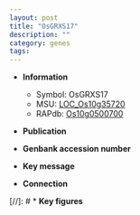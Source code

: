 ```yaml
---
layout: post
title: "OsGRXS17"
description: ""
category: genes
tags: 
---
```


* **Information**  
    + Symbol: OsGRXS17  
    + MSU: [LOC_Os10g35720](http://rice.uga.edu/cgi-bin/ORF_infopage.cgi?orf=LOC_Os10g35720)  
    + RAPdb: [Os10g0500700](http://rapdb.dna.affrc.go.jp/viewer/gbrowse_details/irgsp1?name=Os10g0500700)  

* **Publication**  

* **Genbank accession number**  

* **Key message**  

* **Connection**  

[//]: # * **Key figures**  


